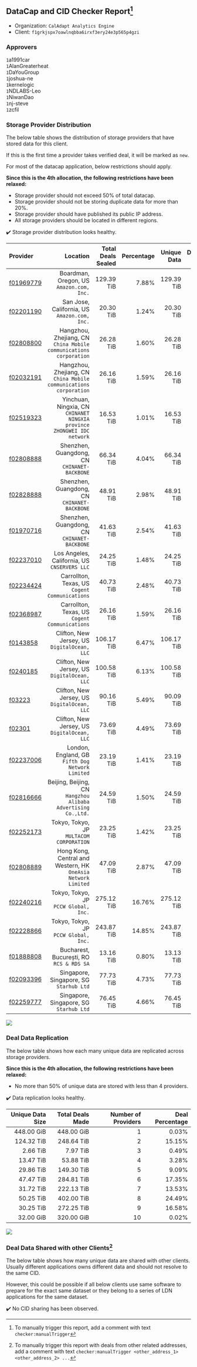 ## DataCap and CID Checker Report[^1]
 - Organization: `CalAdapt Analytics Engine`
 - Client: `f1grkjspx7oawlnqbba6irxf3ery24e3p565p4gzi`
### Approvers
`1`a1991car<br/>`1`AlanGreaterheat<br/>`1`DaYouGroup<br/>`1`joshua-ne<br/>`1`kernelogic<br/>`1`NDLABS-Leo<br/>`1`NiwanDao<br/>`1`nj-steve<br/>`1`zcfil


### Storage Provider Distribution
The below table shows the distribution of storage providers that have stored data for this client.

If this is the first time a provider takes verified deal, it will be marked as `new`.

For most of the datacap application, below restrictions should apply.

**Since this is the 4th allocation, the following restrictions have been relaxed:**
 - Storage provider should not exceed 50% of total datacap.
 - Storage provider should not be storing duplicate data for more than 20%.
 - Storage provider should have published its public IP address.
 - All storage providers should be located in different regions.

✔️ Storage provider distribution looks healthy.

| Provider                                              |                                                                   Location | Total Deals Sealed | Percentage | Unique Data | Duplicate Deals |
| :---------------------------------------------------- | -------------------------------------------------------------------------: | -----------------: | ---------: | ----------: | --------------: |
| [f01969779](https://filfox.info/en/address/f01969779) |                                Boardman, Oregon, US<br/>`Amazon.com, Inc.` |         129.39 TiB |      7.88% |  129.39 TiB |           0.00% |
| [f02201190](https://filfox.info/en/address/f02201190) |                            San Jose, California, US<br/>`Amazon.com, Inc.` |          20.30 TiB |      1.24% |   20.30 TiB |           0.00% |
| [f02808800](https://filfox.info/en/address/f02808800) |       Hangzhou, Zhejiang, CN<br/>`China Mobile communications corporation` |          26.28 TiB |      1.60% |   26.28 TiB |           0.00% |
| [f02032191](https://filfox.info/en/address/f02032191) |       Hangzhou, Zhejiang, CN<br/>`China Mobile communications corporation` |          26.16 TiB |      1.59% |   26.16 TiB |           0.00% |
| [f02519323](https://filfox.info/en/address/f02519323) | Yinchuan, Ningxia, CN<br/>`CHINANET NINGXIA province ZHONGWEI IDC network` |          16.53 TiB |      1.01% |   16.53 TiB |           0.00% |
| [f02808888](https://filfox.info/en/address/f02808888) |                            Shenzhen, Guangdong, CN<br/>`CHINANET-BACKBONE` |          66.34 TiB |      4.04% |   66.34 TiB |           0.00% |
| [f02828888](https://filfox.info/en/address/f02828888) |                            Shenzhen, Guangdong, CN<br/>`CHINANET-BACKBONE` |          48.91 TiB |      2.98% |   48.91 TiB |           0.00% |
| [f01970716](https://filfox.info/en/address/f01970716) |                            Shenzhen, Guangdong, CN<br/>`CHINANET-BACKBONE` |          41.63 TiB |      2.54% |   41.63 TiB |           0.00% |
| [f02237010](https://filfox.info/en/address/f02237010) |                            Los Angeles, California, US<br/>`CNSERVERS LLC` |          24.25 TiB |      1.48% |   24.25 TiB |           0.00% |
| [f02234424](https://filfox.info/en/address/f02234424) |                          Carrollton, Texas, US<br/>`Cogent Communications` |          40.73 TiB |      2.48% |   40.73 TiB |           0.00% |
| [f02368987](https://filfox.info/en/address/f02368987) |                          Carrollton, Texas, US<br/>`Cogent Communications` |          26.16 TiB |      1.59% |   26.16 TiB |           0.00% |
| [f0143858](https://filfox.info/en/address/f0143858)   |                            Clifton, New Jersey, US<br/>`DigitalOcean, LLC` |         106.17 TiB |      6.47% |  106.17 TiB |           0.00% |
| [f0240185](https://filfox.info/en/address/f0240185)   |                            Clifton, New Jersey, US<br/>`DigitalOcean, LLC` |         100.58 TiB |      6.13% |  100.58 TiB |           0.00% |
| [f03223](https://filfox.info/en/address/f03223)       |                            Clifton, New Jersey, US<br/>`DigitalOcean, LLC` |          90.16 TiB |      5.49% |   90.09 TiB |           0.07% |
| [f02301](https://filfox.info/en/address/f02301)       |                            Clifton, New Jersey, US<br/>`DigitalOcean, LLC` |          73.69 TiB |      4.49% |   73.69 TiB |           0.00% |
| [f02237006](https://filfox.info/en/address/f02237006) |                        London, England, GB<br/>`Fifth Dog Network Limited` |          23.19 TiB |      1.41% |   23.19 TiB |           0.00% |
| [f02816666](https://filfox.info/en/address/f02816666) |           Beijing, Beijing, CN<br/>`Hangzhou Alibaba Advertising Co.,Ltd.` |          24.59 TiB |      1.50% |   24.59 TiB |           0.00% |
| [f02252173](https://filfox.info/en/address/f02252173) |                                Tokyo, Tokyo, JP<br/>`MULTACOM CORPORATION` |          23.25 TiB |      1.42% |   23.25 TiB |           0.00% |
| [f02808889](https://filfox.info/en/address/f02808889) |           Hong Kong, Central and Western, HK<br/>`OneAsia Network Limited` |          47.09 TiB |      2.87% |   47.09 TiB |           0.00% |
| [f02240216](https://filfox.info/en/address/f02240216) |                                   Tokyo, Tokyo, JP<br/>`PCCW Global, Inc.` |         275.12 TiB |     16.76% |  275.12 TiB |           0.00% |
| [f02228866](https://filfox.info/en/address/f02228866) |                                   Tokyo, Tokyo, JP<br/>`PCCW Global, Inc.` |         243.87 TiB |     14.85% |  243.87 TiB |           0.00% |
| [f01888808](https://filfox.info/en/address/f01888808) |                                Bucharest, București, RO<br/>`RCS & RDS SA` |          13.16 TiB |      0.80% |   13.13 TiB |           0.24% |
| [f02093396](https://filfox.info/en/address/f02093396) |                                 Singapore, Singapore, SG<br/>`Starhub Ltd` |          77.73 TiB |      4.73% |   77.73 TiB |           0.00% |
| [f02259777](https://filfox.info/en/address/f02259777) |                                 Singapore, Singapore, SG<br/>`Starhub Ltd` |          76.45 TiB |      4.66% |   76.45 TiB |           0.00% |

<img src="https://raw.githubusercontent.com/data-preservation-programs/filplus-checker-assets/main/filecoin-project/filecoin-plus-large-datasets/issues/2144/1705314182208.png"/>

### Deal Data Replication
The below table shows how each many unique data are replicated across storage providers.


**Since this is the 4th allocation, the following restrictions have been relaxed:**
- No more than 50% of unique data are stored with less than 4 providers.

✔️ Data replication looks healthy.

| Unique Data Size | Total Deals Made | Number of Providers | Deal Percentage |
| ---------------: | ---------------: | ------------------: | --------------: |
|       448.00 GiB |       448.00 GiB |                   1 |           0.03% |
|       124.32 TiB |       248.64 TiB |                   2 |          15.15% |
|         2.66 TiB |         7.97 TiB |                   3 |           0.49% |
|        13.47 TiB |        53.88 TiB |                   4 |           3.28% |
|        29.86 TiB |       149.30 TiB |                   5 |           9.09% |
|        47.47 TiB |       284.81 TiB |                   6 |          17.35% |
|        31.72 TiB |       222.13 TiB |                   7 |          13.53% |
|        50.25 TiB |       402.00 TiB |                   8 |          24.49% |
|        30.25 TiB |       272.25 TiB |                   9 |          16.58% |
|        32.00 GiB |       320.00 GiB |                  10 |           0.02% |

<img src="https://raw.githubusercontent.com/data-preservation-programs/filplus-checker-assets/main/filecoin-project/filecoin-plus-large-datasets/issues/2144/1705314182864.png"/>

### Deal Data Shared with other Clients[^3]
The below table shows how many unique data are shared with other clients.
Usually different applications owns different data and should not resolve to the same CID.

However, this could be possible if all below clients use same software to prepare for the exact same dataset or they belong to a series of LDN applications for the same dataset.

✔️ No CID sharing has been observed.

[^1]: To manually trigger this report, add a comment with text `checker:manualTrigger`

[^2]: Deals from those addresses are combined into this report as they are specified with `checker:manualTrigger`

[^3]: To manually trigger this report with deals from other related addresses, add a comment with text `checker:manualTrigger <other_address_1> <other_address_2> ...`
